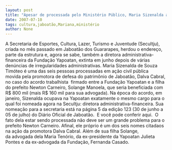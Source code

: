 ```yaml
---
layout: post
title: "Apesar de processada pelo Ministério Público, Maria Sizenalda assume diretoria na Cultura de Jaboatão"
date: 2007-07-10
tags: cultura,jaboatão,Mariana,ministério
author: None
---
```

A Secretaria de Esportes, Cultura, Lazer, Turismo e Juventude (Secultju), criada no m&ecirc;s passado em Jaboat&atilde;o dos Guararapes, herdou o endere&ccedil;o, parte da estrutura e, agora se sabe,&nbsp;tamb&eacute;m a diretora administrativa-financeira da Funda&ccedil;&atilde;o Yapoatan, extinta&nbsp;em junho depois de v&aacute;rias den&uacute;ncias de irregularidades administrativas. 
Maria Sizenalda de Souza Tim&oacute;teo &eacute; uma das seis pessoas processadas em a&ccedil;&atilde;o civil p&uacute;blica movida&nbsp;pela promotora de defesa do patrim&ocirc;nio de Jaboat&atilde;o, Dalva&nbsp;Cabral, no caso do acordo trabalhista &nbsp;firmado entre a Funda&ccedil;&atilde;o Yapoatan e a filha do prefeito Newton Carneiro, Solange Manoela, que seria beneficiada com R$ 800 mil (mais R$ 160 mil para sua advogada).
Na &eacute;poca do acordo, em janeiro, Sizenalda ocupava na Yapoatan exatamente o mesmo cargo para o qual foi nomeada agora na Secultju: diretora administrativa-financeira.
Sua nomea&ccedil;&atilde;o para a&nbsp;secretaria est&aacute; na p&aacute;gina 5 da edi&ccedil;&atilde;o 123 (30 de junho a 05 de julho) do Di&aacute;rio Oficial de Jaboat&atilde;o.&nbsp; E voc&ecirc; pode conferir aqui.&nbsp;
O fato dela estar sendo processada n&atilde;o deve ser um grande problema para o prefeito Newton Carneiro. Afinal, ele pr&oacute;prio &eacute; um dos seis&nbsp;nomes citadaos na a&ccedil;&atilde;o da promotora&nbsp;Dalva Cabral. Al&eacute;m de sua filha Solange, da&nbsp;advogada dela Maria Ten&oacute;rio, da ex-presidente da Yapoatan Julieta Pontes e da ex-advogada da Funda&ccedil;&atilde;o, Fernanda Casado. 